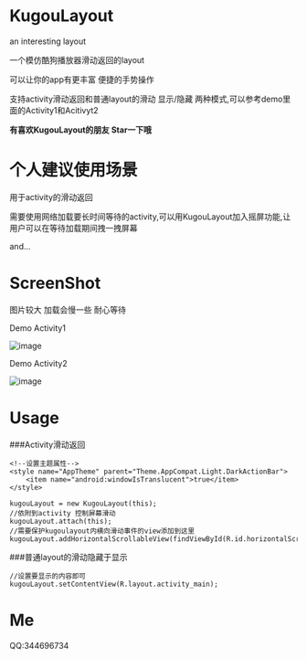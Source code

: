 # KugouLayout
an interesting layout

一个模仿酷狗播放器滑动返回的layout

可以让你的app有更丰富 便捷的手势操作

支持activity滑动返回和普通layout的滑动 显示/隐藏 两种模式,可以参考demo里面的Activity1和Acitivyt2

**有喜欢KugouLayout的朋友 Star一下哦**

# 个人建议使用场景

用于activity的滑动返回

需要使用网络加载要长时间等待的activity,可以用KugouLayout加入摇屏功能,让用户可以在等待加载期间拽一拽屏幕

and...


# ScreenShot
图片较大 加载会慢一些 耐心等待

Demo Activity1

![image](https://github.com/zhaozhentao/KugouLayout/blob/master/screenshot/screen2.gif)

Demo Activity2

![image](https://github.com/zhaozhentao/KugouLayout/blob/master/screenshot/screen1.gif)

# Usage
###Activity滑动返回

    <!--设置主题属性-->
    <style name="AppTheme" parent="Theme.AppCompat.Light.DarkActionBar">
        <item name="android:windowIsTranslucent">true</item>
    </style>

    kugouLayout = new KugouLayout(this);
    //依附到activity 控制屏幕滑动
    kugouLayout.attach(this);
    //需要保护kugoulayout内横向滑动事件的view添加到这里
    kugouLayout.addHorizontalScrollableView(findViewById(R.id.horizontalScrollView));
    
###普通layout的滑动隐藏于显示

    //设置要显示的内容即可
    kugouLayout.setContentView(R.layout.activity_main);

# Me

QQ:344696734


